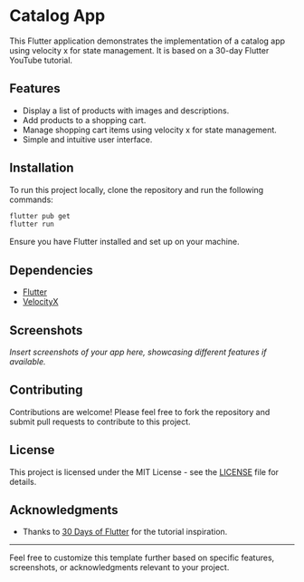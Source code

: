 # Catalog App

This Flutter application demonstrates the implementation of a catalog app using velocity x for state management. It is based on a 30-day Flutter YouTube tutorial.

## Features

- Display a list of products with images and descriptions.
- Add products to a shopping cart.
- Manage shopping cart items using velocity x for state management.
- Simple and intuitive user interface.

## Installation

To run this project locally, clone the repository and run the following commands:

```bash
flutter pub get
flutter run
```

Ensure you have Flutter installed and set up on your machine.

## Dependencies

- [Flutter](https://flutter.dev/)
- [VelocityX](https://pub.dev/packages/velocity_x)

## Screenshots

_Insert screenshots of your app here, showcasing different features if available._

## Contributing

Contributions are welcome! Please feel free to fork the repository and submit pull requests to contribute to this project.

## License

This project is licensed under the MIT License - see the [LICENSE](LICENSE) file for details.

## Acknowledgments

- Thanks to [30 Days of Flutter](https://youtube.com/playlist?list=PLB6lc7nQ1n4jCBkrirvVGr5b8rC95VAQ5) for the tutorial inspiration.

---

Feel free to customize this template further based on specific features, screenshots, or acknowledgments relevant to your project.

